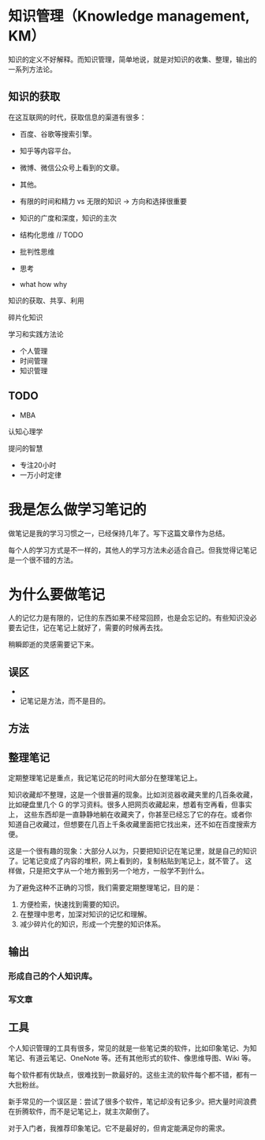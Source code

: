 # 知识管理（Knowledge management, KM）

知识的定义不好解释。而知识管理，简单地说，就是对知识的收集、整理，输出的一系列方法论。

## 知识的获取

在这互联网的时代，获取信息的渠道有很多：

* 百度、谷歌等搜索引擎。
* 知乎等内容平台。
* 微博、微信公众号上看到的文章。
* 其他。



* 有限的时间和精力 vs 无限的知识 -> 方向和选择很重要
* 知识的广度和深度，知识的主次
* 结构化思维 // TODO
* 批判性思维
* 思考
* what how why

知识的获取、共享、利用

碎片化知识

学习和实践方法论

* 个人管理
* 时间管理
* 知识管理



## TODO

* MBA

认知心理学

提问的智慧



* 专注20小时  
* 一万小时定律





# 我是怎么做学习笔记的

做笔记是我的学习习惯之一，已经保持几年了。写下这篇文章作为总结。

每个人的学习方式是不一样的，其他人的学习方法未必适合自己。但我觉得记笔记是一个很不错的方法。

# 为什么要做笔记

人的记忆力是有限的，记住的东西如果不经常回顾，也是会忘记的。有些知识没必要去记住，记在笔记上就好了，需要的时候再去找。

稍瞬即逝的灵感需要记下来。




## 误区

* 
* 记笔记是方法，而不是目的。

## 方法

## 整理笔记

定期整理笔记是重点，我记笔记花的时间大部分在整理笔记上。

知识收藏却不整理，这是一个很普遍的现象。比如浏览器收藏夹里的几百条收藏，比如硬盘里几个 G 的学习资料。很多人把网页收藏起来，想着有空再看，但事实上，
这些东西却是一直静静地躺在收藏夹了，你甚至已经忘了它的存在。或者你知道自己收藏过，但想要在几百上千条收藏里面把它找出来，还不如在百度搜索方便。

这是一个很有趣的现象：大部分人以为，只要把知识记在笔记里，就是自己的知识了。记笔记变成了内容的堆积，网上看到的，复制粘贴到笔记上，就不管了。
这样做，只是把文字从一个地方搬到另一个地方，一般学不到什么。

为了避免这种不正确的习惯，我们需要定期整理笔记，目的是：

1. 方便检索，快速找到需要的知识。
2. 在整理中思考，加深对知识的记忆和理解。
3. 减少碎片化的知识，形成一个完整的知识体系。

## 输出

### 形成自己的个人知识库。

### 写文章



## 工具

个人知识管理的工具有很多，常见的就是一些笔记类的软件，比如印象笔记、为知笔记、有道云笔记、OneNote 等。还有其他形式的软件、像思维导图、Wiki 等。

每个软件都有优缺点，很难找到一款最好的。这些主流的软件每个都不错，都有一大批粉丝。

新手常见的一个误区是：尝试了很多个软件，笔记却没有记多少。把大量时间浪费在折腾软件，而不是记笔记上，就主次颠倒了。

对于入门者，我推荐印象笔记。它不是最好的，但肯定能满足你的需求。
